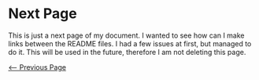 # Next Page

This is just a next page of my document. I wanted to see how can I make links between the README files. I had a few issues at first, but managed to do it. This will be used in the future, therefore I am not deleting this page. 



<div align="left"> 

[<-- Previous Page](./README.md) 

</div>
